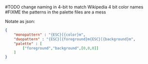 #TODO change naming in 4-bit to match Wikipedia 4 bit color names
#FIXME the patterns in the palette files are a mess

Notate as json:
```json
{
    "monopattern" : "{ESC}[{color}m",
    "duopattern" : "{ESC}[{foreground}m{ESC}[{background}m",
    "palette" : [
        ["foreground","background",[0,0,0]]
    ]
}
```